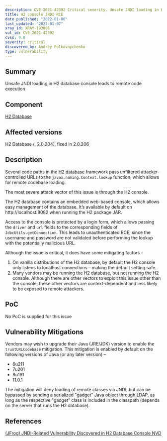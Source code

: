 ```yaml
---
description: CVE-2021-42392 Critical severity. Unsafe JNDI loading in H2 database console leads to remote code execution
title: H2 console JNDI RCE
date_published: "2022-01-06"
last_updated: "2022-01-07"
xray_id: XRAY-193805
vul_id: CVE-2021-42392
cvss: 9.8
severity: critical
discovered_by: Andrey Polkovnychenko
type: vulnerability
---
```

## Summary
Unsafe JNDI loading in H2 database console leads to remote code execution

## Component

[H2 Database](https://www.h2database.com/html/main.html)

## Affected versions

H2 Database (, 2.0.204], fixed in 2.0.206

## Description

Several code paths in the [H2 database](https://www.h2database.com/html/main.html) framework pass unfiltered attacker-controlled URLs to the `javax.naming.Context.lookup` function, which allows for remote codebase loading.

The most severe attack vector of this issue is through the H2 console.

The H2 database contains an embedded web-based console, which allows easy management of the database. It’s available by default on http://localhost:8082 when running the H2 package JAR.

Access to the console is protected by a login form, which allows passing the `driver` and `url` fields to the corresponding fields of `JdbcUtils.getConnection`. This leads to unauthenticated RCE, since the username and password are not validated before performing the lookup with the potentially malicious URL.

Although the issue is critical, it does have some mitigating factors -
1. On vanilla distributions of the H2 database, by default the H2 console only listens to localhost connections – making the default setting safe.
2. Many vendors may be running the H2 database, but not running the H2 console. Although there are other vectors to exploit this issue other than the console, these other vectors are context-dependent and less likely to be exposed to remote attackers.

## PoC

No PoC is supplied for this issue

## Vulnerability Mitigations

Vendors may wish to upgrade their Java (JRE/JDK) version to enable the `trustURLCodebase` mitigation.
This mitigation is enabled by default on the following versions of Java (or any later version) –

* 6u211
* 7u201
* 8u191
* 11.0.1

The mitigation will deny loading of remote classes via JNDI, but can be bypassed by sending a serialized "gadget" Java object through LDAP, as long as the respective "gadget" class is included in the classpath (depends on the server that runs the H2 database).

## References

[(JFrog) JNDI-Related Vulnerability Discovered in H2 Database Console ](https://jfrog.com/blog/the-jndi-strikes-back-unauthenticated-rce-in-h2-database-console/)
[NVD](https://nvd.nist.gov/vuln/detail/CVE-2021-42392)